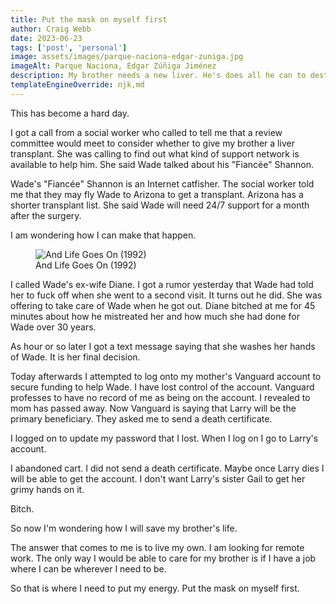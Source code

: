 ```yaml
---
title: Put the mask on myself first
author: Craig Webb
date: 2023-06-23
tags: ['post', 'personal']
image: assets/images/parque-naciona-edgar-zuniga.jpg
imageAlt: Parque Naciona, Edgar Zúñiga Jiménez
description: My brother needs a new liver. He's does all he can to destroy himself. 
templateEngineOverride: njk,md
---
```


This has become a hard day.

I got a call from a social worker who called to tell me that a review committee would meet to consider whether to give my brother a liver transplant. She was calling to find out what kind of support network is available to help him. She said Wade talked about his "Fiancée" Shannon.

Wade's "Fiancée" Shannon is an Internet catfisher. The social worker told me that they may fly Wade to Arizona to get a transplant. Arizona has a shorter transplant list. She said Wade will need 24/7 support for a month after the surgery.

I am wondering how I can make that happen.

<figure class="fig-card left big">
<image src="{{root}}assets/images/And-Life-Goes-On-1992.jpeg" alt="And Life Goes On (1992)">
<figcaption>And Life Goes On (1992)</figcaptions>
</figure>

I called Wade's ex-wife Diane. I got a rumor yesterday that Wade had told her to fuck off when she went to a second visit. It turns out he did. She was offering to take care of Wade when he got out. Diane bitched at me for 45 minutes about how he mistreated her and how much she had done for Wade over 30 years.

As hour or so later I got a text message saying that she washes her hands of Wade. It is her final decision.

Today afterwards I attempted to log onto my mother's Vanguard account to secure funding to help Wade. I have lost control of the account. Vanguard professes to have no record of me as being on the account. I revealed to mom has passed away. Now Vanguard is saying that Larry will be the primary beneficiary. They asked me to send a death certificate.

I logged on to update my password that I lost. When I log on I go to Larry's account.

I abandoned cart. I did not send a death certificate. Maybe once Larry dies I will be able to get the account. I don't want Larry's sister Gail to get her grimy hands on it.

Bitch.

So now I'm wondering how I will save my brother's life.

The answer that comes to me is to live my own. I am looking for remote work. The only way I would be able to care for my brother is if I have a job where I can be wherever I need to be.

So that is where I need to put my energy. Put the mask on myself first.




























